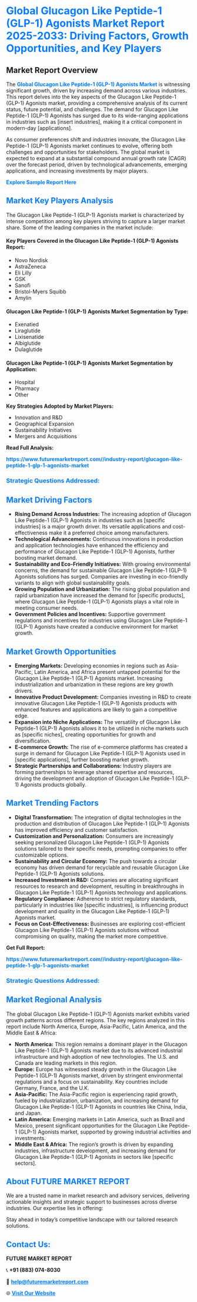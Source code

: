 <h1 style="color: #007BFF;">Global Glucagon Like Peptide-1 (GLP-1) Agonists Market Report 2025-2033: Driving Factors, Growth Opportunities, and Key Players</h1>

<section id="overview">
<h2>Market Report Overview</h2>
<p>The <a href="https://www.futuremarketreport.com//industry-report/glucagon-like-peptide-1-glp-1-agonists-market" style="color: #007BFF; text-decoration: none;"><strong>Global Glucagon Like Peptide-1 (GLP-1) Agonists Market</strong></a> is witnessing significant growth, driven by increasing demand across various industries. This report delves into the key aspects of the Glucagon Like Peptide-1 (GLP-1) Agonists market, providing a comprehensive analysis of its current status, future potential, and challenges. The demand for Glucagon Like Peptide-1 (GLP-1) Agonists has surged due to its wide-ranging applications in industries such as [insert industries], making it a critical component in modern-day [applications].</p>
<p>As consumer preferences shift and industries innovate, the Glucagon Like Peptide-1 (GLP-1) Agonists market continues to evolve, offering both challenges and opportunities for stakeholders. The global market is expected to expand at a substantial compound annual growth rate (CAGR) over the forecast period, driven by technological advancements, emerging applications, and increasing investments by major players.</p>
</section>

<section id="overview">
<p><a href="https://www.futuremarketreport.com//request-sample/reportId=64347" style="color: #007BFF; text-decoration: none;"><strong>Explore Sample Report Here</strong></a></p>
</section>

<section id="key-players">
<h2 style="color: #007BFF;">Market Key Players Analysis</h2>
<p>The Glucagon Like Peptide-1 (GLP-1) Agonists market is characterized by intense competition among key players striving to capture a larger market share. Some of the leading companies in the market include:</p>
<h4>Key Players Covered in the Glucagon Like Peptide-1 (GLP-1) Agonists Report:</h4>
<ul><li>Novo Nordisk</li><li>AstraZeneca</li><li>Eli Lilly</li><li>GSK</li><li>Sanofi</li><li>Bristol-Myers Squibb</li><li>Amylin</li></ul>
<h4>Glucagon Like Peptide-1 (GLP-1) Agonists Market Segmentation by Type:</h4>
<ul><li>Exenatied</li><li>Liraglutide</li><li>Lixisenatide</li><li>Albiglutide</li><li>Dulaglutide</li></ul>

<h4>Glucagon Like Peptide-1 (GLP-1) Agonists Market Segmentation by Application:</h4>
<ul><li>Hospital</li><li>Pharmacy</li><li>Other</li></ul>
<p><strong>Key Strategies Adopted by Market Players:</strong></p>
<ul>
<li>Innovation and R&D</li>
<li>Geographical Expansion</li>
<li>Sustainability Initiatives</li>
<li>Mergers and Acquisitions</li>
</ul>
</section>

<section>
<p><strong>Read Full Analysis: </strong></p><a href="https://www.futuremarketreport.com//industry-report/glucagon-like-peptide-1-glp-1-agonists-market" style="color: #007BFF; text-decoration: none;"><strong>https://www.futuremarketreport.com//industry-report/glucagon-like-peptide-1-glp-1-agonists-market</strong></a>
<h3 style="color: #007BFF;">Strategic Questions Addressed:</h3>
</section>

<section id="driving-factors">
<h2 style="color: #007BFF;">Market Driving Factors</h2>
<ul>
<li><strong>Rising Demand Across Industries:</strong> The increasing adoption of Glucagon Like Peptide-1 (GLP-1) Agonists in industries such as [specific industries] is a major growth driver. Its versatile applications and cost-effectiveness make it a preferred choice among manufacturers.</li>
<li><strong>Technological Advancements:</strong> Continuous innovations in production and application technologies have enhanced the efficiency and performance of Glucagon Like Peptide-1 (GLP-1) Agonists, further boosting market demand.</li>
<li><strong>Sustainability and Eco-Friendly Initiatives:</strong> With growing environmental concerns, the demand for sustainable Glucagon Like Peptide-1 (GLP-1) Agonists solutions has surged. Companies are investing in eco-friendly variants to align with global sustainability goals.</li>
<li><strong>Growing Population and Urbanization:</strong> The rising global population and rapid urbanization have increased the demand for [specific products], where Glucagon Like Peptide-1 (GLP-1) Agonists plays a vital role in meeting consumer needs.</li>
<li><strong>Government Policies and Incentives:</strong> Supportive government regulations and incentives for industries using Glucagon Like Peptide-1 (GLP-1) Agonists have created a conducive environment for market growth.</li>
</ul>
</section>

<section id="growth-opportunities">
<h2 style="color: #007BFF;">Market Growth Opportunities</h2>
<ul>
<li><strong>Emerging Markets:</strong> Developing economies in regions such as Asia-Pacific, Latin America, and Africa present untapped potential for the Glucagon Like Peptide-1 (GLP-1) Agonists market. Increasing industrialization and urbanization in these regions are key growth drivers.</li>
<li><strong>Innovative Product Development:</strong> Companies investing in R&D to create innovative Glucagon Like Peptide-1 (GLP-1) Agonists products with enhanced features and applications are likely to gain a competitive edge.</li>
<li><strong>Expansion into Niche Applications:</strong> The versatility of Glucagon Like Peptide-1 (GLP-1) Agonists allows it to be utilized in niche markets such as [specific niches], creating opportunities for growth and diversification.</li>
<li><strong>E-commerce Growth:</strong> The rise of e-commerce platforms has created a surge in demand for Glucagon Like Peptide-1 (GLP-1) Agonists used in [specific applications], further boosting market growth.</li>
<li><strong>Strategic Partnerships and Collaborations:</strong> Industry players are forming partnerships to leverage shared expertise and resources, driving the development and adoption of Glucagon Like Peptide-1 (GLP-1) Agonists products globally.</li>
</ul>
</section>

<section id="trending-factors">
<h2 style="color: #007BFF;">Market Trending Factors</h2>
<ul>
<li><strong>Digital Transformation:</strong> The integration of digital technologies in the production and distribution of Glucagon Like Peptide-1 (GLP-1) Agonists has improved efficiency and customer satisfaction.</li>
<li><strong>Customization and Personalization:</strong> Consumers are increasingly seeking personalized Glucagon Like Peptide-1 (GLP-1) Agonists solutions tailored to their specific needs, prompting companies to offer customizable options.</li>
<li><strong>Sustainability and Circular Economy:</strong> The push towards a circular economy has driven demand for recyclable and reusable Glucagon Like Peptide-1 (GLP-1) Agonists solutions.</li>
<li><strong>Increased Investment in R&D:</strong> Companies are allocating significant resources to research and development, resulting in breakthroughs in Glucagon Like Peptide-1 (GLP-1) Agonists technology and applications.</li>
<li><strong>Regulatory Compliance:</strong> Adherence to strict regulatory standards, particularly in industries like [specific industries], is influencing product development and quality in the Glucagon Like Peptide-1 (GLP-1) Agonists market.</li>
<li><strong>Focus on Cost-Effectiveness:</strong> Businesses are exploring cost-efficient Glucagon Like Peptide-1 (GLP-1) Agonists solutions without compromising on quality, making the market more competitive.</li>
</ul>
</section>

<section>
<p><strong>Get Full Report: </strong></p><a href="https://www.futuremarketreport.com//industry-report/glucagon-like-peptide-1-glp-1-agonists-market" style="color: #007BFF; text-decoration: none;"><strong>https://www.futuremarketreport.com//industry-report/glucagon-like-peptide-1-glp-1-agonists-market</strong></a>
<h3 style="color: #007BFF;">Strategic Questions Addressed:</h3>
</section>


<section id="regional-analysis">
<h2 style="color: #007BFF;">Market Regional Analysis</h2>
<p>The global Glucagon Like Peptide-1 (GLP-1) Agonists market exhibits varied growth patterns across different regions. The key regions analyzed in this report include North America, Europe, Asia-Pacific, Latin America, and the Middle East & Africa:</p>
<ul>
<li><strong>North America:</strong> This region remains a dominant player in the Glucagon Like Peptide-1 (GLP-1) Agonists market due to its advanced industrial infrastructure and high adoption of new technologies. The U.S. and Canada are leading markets in this region.</li>
<li><strong>Europe:</strong> Europe has witnessed steady growth in the Glucagon Like Peptide-1 (GLP-1) Agonists market, driven by stringent environmental regulations and a focus on sustainability. Key countries include Germany, France, and the U.K.</li>
<li><strong>Asia-Pacific:</strong> The Asia-Pacific region is experiencing rapid growth, fueled by industrialization, urbanization, and increasing demand for Glucagon Like Peptide-1 (GLP-1) Agonists in countries like China, India, and Japan.</li>
<li><strong>Latin America:</strong> Emerging markets in Latin America, such as Brazil and Mexico, present significant opportunities for the Glucagon Like Peptide-1 (GLP-1) Agonists market, supported by growing industrial activities and investments.</li>
<li><strong>Middle East & Africa:</strong> The region’s growth is driven by expanding industries, infrastructure development, and increasing demand for Glucagon Like Peptide-1 (GLP-1) Agonists in sectors like [specific sectors].</li>
</ul>
</section>

<footer>
<h2 style="color: #007BFF;">About FUTURE MARKET REPORT</h2>
<p>We are a trusted name in market research and advisory services, delivering actionable insights and strategic support to businesses across diverse industries. Our expertise lies in offering:</p>

<p>Stay ahead in today’s competitive landscape with our tailored research solutions.</p>

<h2 style="color: #007BFF;">Contact Us:</h2>
<p><strong>FUTURE MARKET REPORT</strong></p>
<p>📞 <strong>+91 (883) 074-8030</strong></p>
<p>📧 <strong><a href="mailto:help@futuremarketreport.com" style="color: #007BFF;">help@futuremarketreport.com</a></strong></p>
<p>🌐 <strong><a href="https://www.futuremarketreport.com/" style="color: #007BFF;">Visit Our Website</a></strong></p>
</footer>